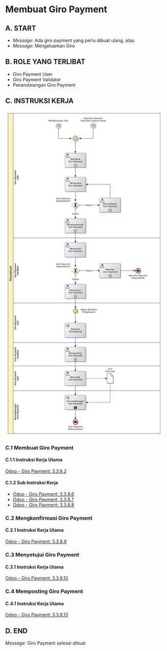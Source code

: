 # Membuat Giro Payment

## <a name="input">A. START</a>

* *Message*: Ada giro payment yang perlu dibuat ulang, atau
* *Message*: Mengeluarkan Giro

## <a name="role">B. ROLE YANG TERLIBAT</a>

* Giro Payment User
* Giro Payment Validator
* Penandatangan Giro Payment

## <a name="instruksi">C. INSTRUKSI KERJA</a>

![](../img/prosedur-kerja/memproses-giro-payment.png)

### C.1 Membuat Giro Payment

#### C.1.1 Instruksi Kerja Utama

[Odoo - Giro Payment: 3.3.8.2](../transaksi/giro-payment/membuat.md)

#### C.1.2 Sub Instruksi Kerja

* [Odoo - Giro Payment: 3.3.8.6](../transaksi/giro-payment/membuat-detail-manual.md)
* [Odoo - Giro Payment: 3.3.8.7](../transaksi/giro-payment/line-modifikasi.md)
* [Odoo - Giro Payment: 3.3.8.8](../transaksi/giro-payment/line-hapus.md)

### C.2 Mengkonfirmasi Giro Payment

#### C.2.1 Instruksi Kerja Utama

[Odoo - Giro Payment: 3.3.8.9](../transaksi/giro-payment/konfirmasi.md)

### C.3 Menyetujui Giro Payment

#### C.3.1 Instruksi Kerja Utama

[Odoo - Giro Payment: 3.3.8.10](../transaksi/giro-payment/approve.md)

### C.4 Memposting Giro Payment

#### C.4.1 Instruksi Kerja Utama

[Odoo - Giro Payment: 3.3.8.13](../transaksi/giro-payment/post.md)

## <a name="input">D. END</a>

*Message*: Giro Payment selesai dibuat
